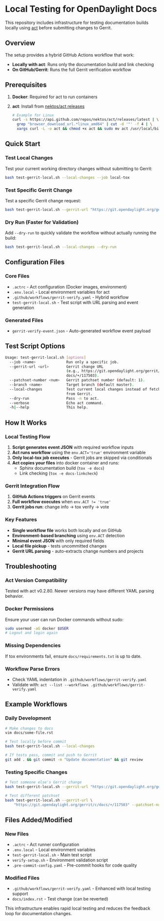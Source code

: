 # Local Testing for OpenDaylight Docs

This repository includes infrastructure for testing documentation builds
locally using [act](https://github.com/nektos/act) before submitting changes
to Gerrit.

## Overview

The setup provides a hybrid GitHub Actions workflow that work:

- **Locally with act**: Runs only the documentation build and link checking
- **On GitHub/Gerrit**: Runs the full Gerrit verification workflow

## Prerequisites

1. **Docker**: Required for act to run containers
2. **act**: Install from [nektos/act releases](https://github.com/nektos/act/releases)

   ```bash
   # Example for Linux
   curl -s https://api.github.com/repos/nektos/act/releases/latest | \
     grep "browser_download_url.*linux_amd64" | cut -d '"' -f 4 | \
     xargs curl -L -o act && chmod +x act && sudo mv act /usr/local/bin/
   ```

## Quick Start

### Test Local Changes

Test your current working directory changes without submitting to Gerrit:

```bash
bash test-gerrit-local.sh --local-changes --job local-tox
```

### Test Specific Gerrit Change

Test a specific Gerrit change request:

```bash
bash test-gerrit-local.sh --gerrit-url "https://git.opendaylight.org/gerrit/c/docs/+/117503"
```

### Dry Run (Faster for Validation)

Add `--dry-run` to quickly validate the workflow without actually running the build:

```bash
bash test-gerrit-local.sh --local-changes --dry-run
```

## Configuration Files

### Core Files

- `.actrc` - Act configuration (Docker images, environment)
- `.env.local` - Local environment variables for act
- `.github/workflows/gerrit-verify.yaml` - Hybrid workflow
- `test-gerrit-local.sh` - Test script with URL parsing and event generation

### Generated Files

- `gerrit-verify-event.json` - Auto-generated workflow event payload

## Test Script Options

```bash
Usage: test-gerrit-local.sh [options]
  --job <name>              Run only a specific job.
  --gerrit-url <url>        Gerrit change URL
                            (e.g., https://git.opendaylight.org/gerrit/c/
                            docs/+/117503).
  --patchset-number <num>   Gerrit patchset number (default: 1).
  --branch <name>           Target branch (default master).
  --local-changes           Test current local changes instead of fetching
                            from Gerrit.
  --dry-run                 Pass -n to act.
  --verbose                 Echo act command.
  -h|--help                 This help.
```

## How It Works

### Local Testing Flow

1. **Script generates event JSON** with required workflow inputs
2. **Act runs workflow** using the `env.ACT='true'` environment variable
3. **Only local-tox job executes** - Gerrit jobs are skipped via conditionals
4. **Act copies your files** into docker container and runs:
   - Sphinx documentation build (`tox -e docs`)
   - Link checking (`tox -e docs-linkcheck`)

### Gerrit Integration Flow

1. **GitHub Actions triggers** on Gerrit events
2. **Full workflow executes** when `env.ACT != 'true'`
3. **Gerrit jobs run**: change info → tox verify → vote

### Key Features

- **Single workflow file** works both locally and on GitHub
- **Environment-based branching** using `env.ACT` detection
- **Minimal event JSON** with only required fields
- **Local file pickup** - tests uncommitted changes
- **Gerrit URL parsing** - auto-extracts change numbers and projects

## Troubleshooting

### Act Version Compatibility

Tested with act v0.2.80. Newer versions may have different YAML parsing behavior.

### Docker Permissions

Ensure your user can run Docker commands without sudo:

```bash
sudo usermod -aG docker $USER
# Logout and login again
```

### Missing Dependencies

If tox environments fail, ensure `docs/requirements.txt` is up to date.

### Workflow Parse Errors

- Check YAML indentation in `.github/workflows/gerrit-verify.yaml`
- Validate with: `act --list --workflows .github/workflows/gerrit-verify.yaml`

## Example Workflows

### Daily Development

```bash
# Make changes to docs
vim docs/some-file.rst

# Test locally before commit
bash test-gerrit-local.sh --local-changes

# If tests pass, commit and push to Gerrit
git add . && git commit -m "Update documentation" && git review
```

### Testing Specific Changes

```bash
# Test someone else's Gerrit change
bash test-gerrit-local.sh --gerrit-url "https://git.opendaylight.org/gerrit/c/docs/+/117503"

# Test different patchset
bash test-gerrit-local.sh --gerrit-url \
    "https://git.opendaylight.org/gerrit/c/docs/+/117503" --patchset-number 2
```

## Files Added/Modified

### New Files

- `.actrc` - Act runner configuration
- `.env.local` - Local environment variables
- `test-gerrit-local.sh` - Main test script
- `verify-setup.sh` - Environment validation script
- `.pre-commit-config.yaml` - Pre-commit hooks for code quality

### Modified Files

- `.github/workflows/gerrit-verify.yaml` - Enhanced with local testing support
- `docs/index.rst` - Test change (can be reverted)

This infrastructure enables rapid local testing and reduces the feedback loop
for documentation changes.

